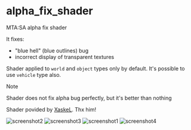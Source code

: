 # alpha_fix_shader
MTA:SA alpha fix shader

It fixes:
- "blue hell" (blue outlines) bug
- incorrect display of transparent textures

Shader applied to `world` and `object` types only by default. It's possible to use `vehicle` type also.

> [!NOTE]  
> Shader does not fix alpha bug perfectly, but it's better than nothing


Shader povided by [XaskeL](https://github.com/Xaskel). Thx him!

![screenshot2](https://i.imgur.com/LZEKAxR.jpeg)
![screenshot3](https://i.imgur.com/qVlhvIg.jpeg)
![screenshot1](https://i.imgur.com/PNMD9nL.png)
![screenshot4](https://i.imgur.com/ZDmIBYS.png)
